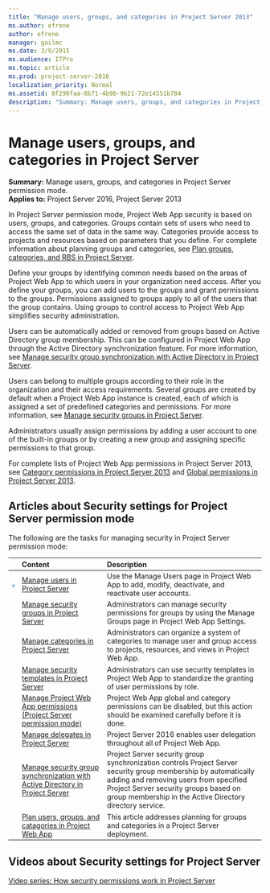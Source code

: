 ```yaml
---
title: "Manage users, groups, and categories in Project Server 2013"
ms.author: efrene
author: efrene
manager: gailmc
ms.date: 3/9/2015
ms.audience: ITPro
ms.topic: article
ms.prod: project-server-2016
localization_priority: Normal
ms.assetid: 8f290faa-8b71-4b98-9621-72e14551b784
description: "Summary: Manage users, groups, and categories in Project Server permission mode."
---
```


# Manage users, groups, and categories in Project Server
 
 **Summary:** Manage users, groups, and categories in Project Server permission mode.<br/>
**Applies to:** Project Server 2016, Project Server 2013
  
In Project Server permission mode, Project Web App security is based on users, groups, and categories. Groups contain sets of users who need to access the same set of data in the same way. Categories provide access to projects and resources based on parameters that you define. For complete information about planning groups and categories, see [Plan groups, categories, and RBS in Project Server](plan-groups-categories-and-rbs-in-project-server.md).
  
Define your groups by identifying common needs based on the areas of Project Web App to which users in your organization need access. After you define your groups, you can add users to the groups and grant permissions to the groups. Permissions assigned to groups apply to all of the users that the group contains. Using groups to control access to Project Web App simplifies security administration. 
  
Users can be automatically added or removed from groups based on Active Directory group membership. This can be configured in Project Web App through the Active Directory synchronization feature. For more information, see [Manage security group synchronization with Active Directory in Project Server](manage-security-group-synchronization-with-active-directory-in-project-server.md).
  
Users can belong to multiple groups according to their role in the organization and their access requirements. Several groups are created by default when a Project Web App instance is created, each of which is assigned a set of predefined categories and permissions. For more information, see [Manage security groups in Project Server](manage-security-groups-in-project-server.md).
  
Administrators usually assign permissions by adding a user account to one of the built-in groups or by creating a new group and assigning specific permissions to that group.
  
For complete lists of Project Web App permissions in Project Server 2013, see [Category permissions in Project Server 2013](category-permissions-in-project-server-2013.md) and [Global permissions in Project Server 2013](global-permissions-in-project-server-2013.md).
  
## Articles about Security settings for Project Server permission mode

The following are the tasks for managing security in Project Server permission mode:
  
||**Content**|**Description**|
|:-----|:-----|:-----|
|![Building blocks](images/mod_icon_buildingblock_M.png)|[Manage users in Project Server](manage-users-in-project-server.md) <br/> |Use the Manage Users page in Project Web App to add, modify, deactivate, and reactivate user accounts.  <br/> |
||[Manage security groups in Project Server](manage-security-groups-in-project-server.md) <br/> |Administrators can manage security permissions for groups by using the Manage Groups page in Project Web App Settings.  <br/> |
||[Manage categories in Project Server](manage-categories-in-project-server.md) <br/> |Administrators can organize a system of categories to manage user and group access to projects, resources, and views in Project Web App.  <br/> |
||[Manage security templates in Project Server](manage-security-templates-in-project-server.md) <br/> |Administrators can use security templates in Project Web App to standardize the granting of user permissions by role.  <br/> |
||[Manage Project Web App permissions (Project Server permission mode)](manage-project-web-app-permissions-project-server-permission-mode.md) <br/> |Project Web App global and category permissions can be disabled, but this action should be examined carefully before it is done.  <br/> |
||[Manage delegates in Project Server](manage-delegates-in-project-server.md) <br/> |Project Server 2016 enables user delegation throughout all of Project Web App.  <br/> |
||[Manage security group synchronization with Active Directory in Project Server](manage-security-group-synchronization-with-active-directory-in-project-server.md) <br/> |Project Server security group synchronization controls Project Server security group membership by automatically adding and removing users from specified Project Server security groups based on group membership in the Active Directory directory service.  <br/> |
||[Plan users, groups, and catagories in Project Web App](plan-groups-categories-and-rbs-in-project-server.md) <br/> |This article addresses planning for groups and categories in a Project Server deployment.  <br/> |
   
## Videos about Security settings for Project Server

[Video series: How security permissions work in Project Server](https://support.office.com/article/Video-series-How-security-permissions-work-in-Project-Server-A19FB429-4F8F-4AA1-A186-8A33650C9801?ui=en-US&rs=en-US&ad=US)
  

   

